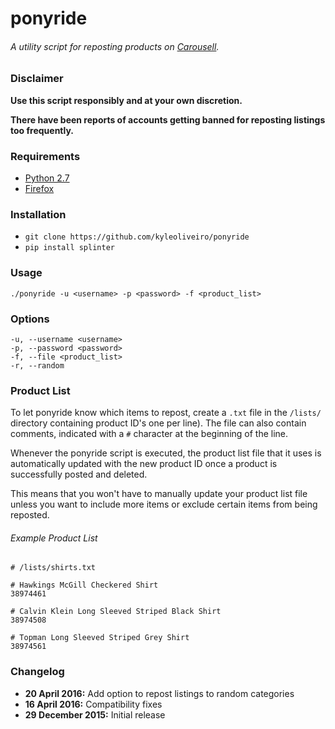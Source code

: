 # ponyride

###### A utility script for reposting products on [Carousell](https://carousell.com).

### Disclaimer
**Use this script responsibly and at your own discretion.**

**There have been reports of accounts getting banned for reposting listings too frequently.**

### Requirements
* [Python 2.7](https://www.python.org/downloads/)
* [Firefox](http://firefox.com/)

### Installation
* `git clone https://github.com/kyleoliveiro/ponyride`
* `pip install splinter`

### Usage
`./ponyride -u <username> -p <password> -f <product_list>`

### Options
	-u, --username <username>
	-p, --password <password>
	-f, --file <product_list>
	-r, --random

### Product List
To let ponyride know which items to repost, create a `.txt` file in the `/lists/` directory containing product ID's one per line). The file can also contain comments, indicated with a `#` character at the beginning of the line.

Whenever the ponyride script is executed, the product list file that it uses is automatically updated with the new product ID once a product is successfully posted and deleted.

This means that you won't have to manually update your product list file unless you want to include more items or exclude certain items from being reposted.

###### Example Product List

	# /lists/shirts.txt

	# Hawkings McGill Checkered Shirt
	38974461

	# Calvin Klein Long Sleeved Striped Black Shirt
	38974508

	# Topman Long Sleeved Striped Grey Shirt
	38974561

### Changelog
* **20 April 2016:** Add option to repost listings to random categories
* **16 April 2016:** Compatibility fixes
* **29 December 2015:** Initial release
